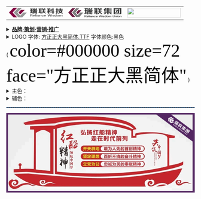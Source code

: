 <table>   
 <tr>
        <td><img src="https://github.com/RelianceHK/RelianceHK.github.io/blob/master/bak/瑞联科技LOGO/瑞联科技.png?raw=true" height="26px" width="144px" /></td>
        <td><a href="http://www.reliancejk.com/tpl/www/images/logo.png" title="logo.png (144×26)"><img src="瑞联LOGO（左右横放）.png" height="26px" width="144px" /></a></td>
        <td><a href="//www.lancentjk.com/" title="朗欣特官网 | 瑞联集团旗下品牌 logo.png (144×60)"><img src="https://lancentjk.github.io/lancent_TopFiles/lancent-144-60.png" height="26px" width="144px" /></a></td>
</tr>
</table> 

<details>
 <summary><b><a href="https://www.google.com/search?ei=7VFxX4zYJ5L_wAOtmJKIDg&q=品牌·策划·营销·推广">品牌·策划·营销·推广</a></b><br>
 <li>LOGO 字体: <a href="https://github.com/RelianceHK/RelianceHK.github.io/raw/master/bak/%E7%91%9E%E8%81%94%E7%A7%91%E6%8A%80LOGO/%E6%96%B9%E6%AD%A3%E6%AD%A3%E5%A4%A7%E9%BB%91%E7%AE%80%E4%BD%93.TTF">方正正大黑简体.TTF</a> 字体颜色:黑色 <br>
  ( <font color="#000000" size="7" face="黑体" bgcolor="orange">color=#000000 size=72 face="方正正大黑简体"</font> )
 </li>
 <li>主色：</li>
 <li>辅色：</li>
</summary>
<table>
    <tr>
     <td><b><li> 品牌发展规划</li></b></td>
     <td><b><li> 品牌市场定位</li></b></td>
     <td><b><li> 品牌分布和品牌影响力</li></b></td>
    </tr>  
     <tr>
     <td>
      公司形象宣传计划·广告宣传<br>
      市场策划和品牌推广<br>
      各类宣传资料、包装、说明书的设计与审定<br>
      产品的报批工作<br>
      公共媒介的联络、沟通、维护和信息交流活动<br>
      </td>
      <td> &nbsp </td>
      <td>
       <a href="http://www.reliancejk.com/tpl/www/images/logo.png" title="logo.png (144×26)"><img src="瑞联LOGO（左右横放）.png" height="26px" width="144px" /></a><br>
       <img src="https://github.com/RelianceHK/RelianceHK.github.io/blob/master/bak/瑞联科技LOGO/瑞联科技.png?raw=true" height="26px" width="144px" /><br>
       <a href="//www.lancentjk.com/" title="朗欣特官网 | 瑞联集团旗下品牌 logo.png (144×60)"><img src="https://lancentjk.github.io/lancent_TopFiles/lancent-144-60.png" height="60px" width="144px" /></a></td> 
   </tr> 
 </table>
</details>

  <hr style="height:1px;border:none;border-top:1px dashed #0066CC;"/>  

 <img src="https://github.com/RelianceHK/RelianceHK.github.io/blob/master/bak/%E7%91%9E%E8%81%94%E7%A7%91%E6%8A%80LOGO/%E5%BE%AE%E4%BF%A1%E5%85%AC%E5%8F%B7%E5%B0%81%E9%9D%A2%E5%A4%A7%E5%9B%BE-%E9%A2%84%E8%A7%88.jpg?raw=true" />
